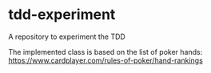 # tdd-experiment
A repository to experiment the TDD

The implemented class is based on the list of poker hands:
https://www.cardplayer.com/rules-of-poker/hand-rankings
